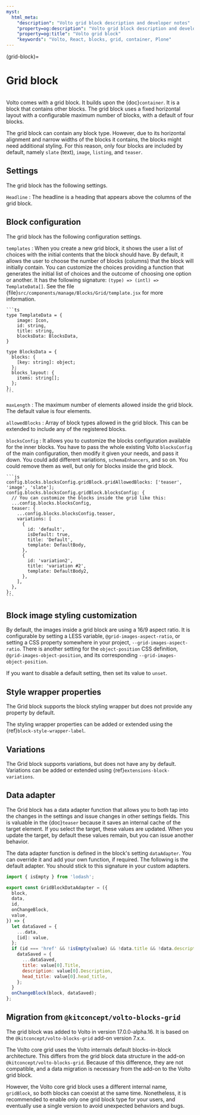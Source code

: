 ```yaml
---
myst:
  html_meta:
    "description": "Volto grid block description and developer notes"
    "property=og:description": "Volto grid block description and developer notes"
    "property=og:title": "Volto grid block"
    "keywords": "Volto, React, blocks, grid, container, Plone"
---
```


(grid-block)=

# Grid block

```{versionadded} Volto 17.0.0-alpha.16
```

Volto comes with a grid block.
It builds upon the {doc}`container`.
It is a block that contains other blocks.
The grid block uses a fixed horizontal layout with a configurable maximum number of blocks, with a default of four blocks.

The grid block can contain any block type.
However, due to its horizontal alignment and narrow widths of the blocks it contains, the blocks might need additional styling.
For this reason, only four blocks are included by default, namely `slate` (text), `image`, `listing`, and `teaser`.


## Settings

The grid block has the following settings.

`Headline`
:   The headline is a heading that appears above the columns of the grid block.


## Block configuration

The grid block has the following configuration settings.

`templates`
:   When you create a new grid block, it shows the user a list of choices with the initial contents that the block should have.
    By default, it allows the user to choose the number of blocks (columns) that the block will initially contain.
    You can customize the choices providing a function that generates the initial list of choices and the outcome of choosing one option or another.
    It has the following signature: `(type) => (intl) => TemplateData[]`.
    See the file {file}`src/components/manage/Blocks/Grid/template.jsx` for more information.

    ```ts
    type TemplateData = {
        image: Icon,
        id: string,
        title: string,
        blocksData: BlocksData,
    }

    type BlocksData = {
      blocks: {
        [key: string]: object;
      };
      blocks_layout: {
        items: string[];
      };
    };
    ```

`maxLength`
:   The maximum number of elements allowed inside the grid block.
    The default value is four elements.

`allowedBlocks`
:   Array of block types allowed in the grid block.
    This can be extended to include any of the registered blocks.

`blocksConfig`
:   It allows you to customize the blocks configuration available for the inner blocks.
    You have to pass the whole existing Volto `blocksConfig` of the main configuration, then modify it given your needs, and pass it down.
    You could add different variations, `schemaEnhancers`, and so on.
    You could remove them as well, but only for blocks inside the grid block.

    ```js
    config.blocks.blocksConfig.gridBlock.gridAllowedBlocks: ['teaser', 'image', 'slate'];
    config.blocks.blocksConfig.gridBlock.blocksConfig: {
      // You can customize the blocks inside the grid like this:
      ...config.blocks.blocksConfig,
      teaser: {
        ...config.blocks.blocksConfig.teaser,
        variations: [
          {
            id: 'default',
            isDefault: true,
            title: 'Default',
            template: DefaultBody,
          },
          {
            id: 'variation2',
            title: 'variation #2',
            template: DefaultBody2,
          },
        ],
      },
    };
    ```

## Block image styling customization

By default, the images inside a grid block are using a 16/9 aspect ratio.
It is configurable by setting a LESS variable, `@grid-images-aspect-ratio`, or setting a CSS property somewhere in your project, `--grid-images-aspect-ratio`.
There is another setting for the `object-position` CSS definition, `@grid-images-object-position`, and its corresponding `--grid-images-object-position`.

If you want to disable a default setting, then set its value to `unset`.

## Style wrapper properties

The Grid block supports the block styling wrapper but does not provide any property by default.

The styling wrapper properties can be added or extended using the {ref}`block-style-wrapper-label`.


## Variations

The Grid block supports variations, but does not have any by default.
Variations can be added or extended using {ref}`extensions-block-variations`.

## Data adapter

The Grid block has a data adapter function that allows you to both tap into the changes in the settings and issue changes in other settings fields.
This is valuable in the {doc}`teaser` because it saves an internal cache of the target element.
If you select the target, these values are updated.
When you update the target, by default these values remain, but you can issue another behavior.

The data adapter function is defined in the block's setting `dataAdapter`.
You can override it and add your own function, if required.
The following is the default adapter.
You should stick to this signature in your custom adapters.

```js
import { isEmpty } from 'lodash';

export const GridBlockDataAdapter = ({
  block,
  data,
  id,
  onChangeBlock,
  value,
}) => {
  let dataSaved = {
    ...data,
    [id]: value,
  };
  if (id === 'href' && !isEmpty(value) && !data.title && !data.description) {
    dataSaved = {
      ...dataSaved,
      title: value[0].Title,
      description: value[0].Description,
      head_title: value[0].head_title,
    };
  }
  onChangeBlock(block, dataSaved);
};
```


## Migration from `@kitconcept/volto-blocks-grid`

The grid block was added to Volto in version 17.0.0-alpha.16.
It is based on the `@kitconcept/volto-blocks-grid` add-on version 7.x.x.

The Volto core grid uses the Volto internals default blocks-in-block architecture.
This differs from the grid block data structure in the add-on `@kitconcept/volto-blocks-grid`.
Because of this difference, they are not compatible, and a data migration is necessary from the add-on to the Volto grid block.

However, the Volto core grid block uses a different internal name, `gridBlock`, so both blocks can coexist at the same time.
Nonetheless, it is recommended to enable only one grid block type for your users, and eventually use a single version to avoid unexpected behaviors and bugs.

